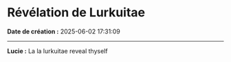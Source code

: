# Révélation de Lurkuitae

**Date de création :** 2025-06-02 17:31:09

---

**Lucie :**
La la lurkuitae reveal thyself
